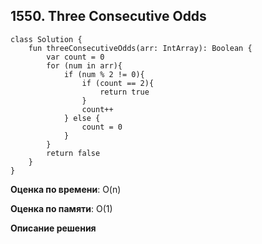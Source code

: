 ## 1550. Three Consecutive Odds



``` 
class Solution {
    fun threeConsecutiveOdds(arr: IntArray): Boolean {
        var count = 0 
        for (num in arr){
            if (num % 2 != 0){
                if (count == 2){
                    return true
                }
                count++
            } else {
                count = 0
            }
        }
        return false
    }
}

```

**Оценка по времени**: O(n)


**Оценка по памяти**: O(1)


**Описание решения**
```

```

